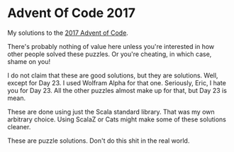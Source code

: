 Advent Of Code 2017
======================

My solutions to the [2017 Advent of Code](https://adventofcode.com/).

There's probably nothing of value here unless you're interested in how
other people solved these puzzles. Or you're cheating, in which case,
shame on you!

I do not claim that these are good solutions, but they are solutions. Well, except
for Day 23. I used Wolfram Alpha for that one. Seriously, Eric, I hate you for Day 23.
All the other puzzles almost make up for that, but Day 23 is mean.

These are done using just the Scala standard library. That was my own arbitrary choice.
Using ScalaZ or Cats might make some of these solutions cleaner.

These are puzzle solutions. Don't do this shit in the real world.
